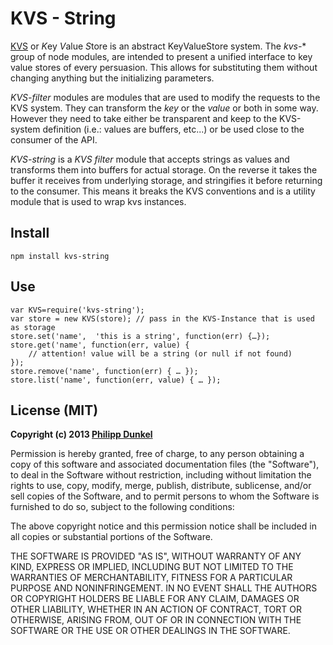 # KVS - String
[KVS](http://npmjs.org/package/kvs) or   *K*ey *V*alue *S*tore is an abstract KeyValueStore system. The *kvs-** group of node modules, are intended to present a unified interface to key value stores of every persuasion. This allows for substituting them without changing anything but the initializing parameters.

*KVS-filter* modules are modules that are used to modify the requests to the KVS system. They can transform the *key* or the *value* or both in some way. However they need to take either be transparent and keep to the KVS-system definition (i.e.: values are buffers, etc...) or be used close to the consumer of the API.

*KVS-string* is a *KVS filter* module that accepts strings as values and transforms them into buffers for actual storage. On the reverse it takes the buffer it receives from underlying storage, and stringifies it before returning to the consumer. This means it breaks the KVS conventions and is a utility module that is used to wrap kvs instances.

## Install
    npm install kvs-string
    
## Use
    var KVS=require('kvs-string');
    var store = new KVS(store); // pass in the KVS-Instance that is used as storage
    store.set('name',  'this is a string', function(err) {…});
    store.get('name', function(err, value) {
    	// attention! value will be a string (or null if not found)
    });
    store.remove('name', function(err) { … });
    store.list('name', function(err, value) { … });

## License (MIT)
**Copyright (c) 2013 [Philipp Dunkel](mailto:pip@pipobscure.com)**

Permission is hereby granted, free of charge, to any person obtaining a copy of
this software and associated documentation files (the "Software"), to deal in
the Software without restriction, including without limitation the rights to
use, copy, modify, merge, publish, distribute, sublicense, and/or sell copies of
the Software, and to permit persons to whom the Software is furnished to do so,
subject to the following conditions:

The above copyright notice and this permission notice shall be included in all
copies or substantial portions of the Software.

THE SOFTWARE IS PROVIDED "AS IS", WITHOUT WARRANTY OF ANY KIND, EXPRESS OR
IMPLIED, INCLUDING BUT NOT LIMITED TO THE WARRANTIES OF MERCHANTABILITY, FITNESS
FOR A PARTICULAR PURPOSE AND NONINFRINGEMENT. IN NO EVENT SHALL THE AUTHORS OR
COPYRIGHT HOLDERS BE LIABLE FOR ANY CLAIM, DAMAGES OR OTHER LIABILITY, WHETHER
IN AN ACTION OF CONTRACT, TORT OR OTHERWISE, ARISING FROM, OUT OF OR IN
CONNECTION WITH THE SOFTWARE OR THE USE OR OTHER DEALINGS IN THE SOFTWARE.
